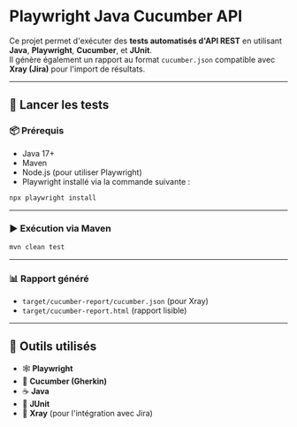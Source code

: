 # Playwright Java Cucumber API

Ce projet permet d'exécuter des **tests automatisés d'API REST** en utilisant **Java**, **Playwright**, **Cucumber**, et **JUnit**.  
Il génère également un rapport au format `cucumber.json` compatible avec **Xray (Jira)** pour l'import de résultats.

---

## 🚀 Lancer les tests

### 📦 Prérequis

- Java 17+
- Maven
- Node.js (pour utiliser Playwright)
- Playwright installé via la commande suivante :

```bash
npx playwright install
```

---

### ▶️ Exécution via Maven

```bash
mvn clean test
```

---

### 📊 Rapport généré

- `target/cucumber-report/cucumber.json` (pour Xray)
- `target/cucumber-report.html` (rapport lisible)

---

## 🧰 Outils utilisés

- 🕸️ **Playwright**
- 🍃 **Cucumber (Gherkin)**
- ☕ **Java**
- 🧪 **JUnit**
- 🧬 **Xray** (pour l'intégration avec Jira)
